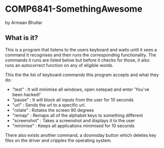 # COMP6841-SomethingAwesome
by Armaan Bhullar

## What is it?
This is a program that listens to the users keyboard and waits until it sees a command it recognises and then runs the corresponding functionality.
The commands it runs are listed below but before it checks for those, it also runs an autocorrect function on any of eligible words.

This the the list of keyboard commands this program accepts and what they do:

- "test" : It will minimise all windows, open notepad and enter 'You've been hacked!'
- "pause" : It will block all inputs from the user for 10 seconds
- "url" : Sends the url to a specific url.
- "rotate" : Rotates the screen 90 degrees
- "remap" : Remaps all of the alphabet keys to something different
- "screenshot" : Takes a screenshot and displays it to the user
- "minimise" : Keeps all applications minimised for 10 seconds

There also exists another command, a doomsday button which deletes key files on the driver and cripples the operating system.